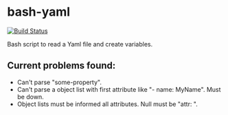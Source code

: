 # bash-yaml

[![Build Status](https://travis-ci.org/jasperes/bash-yaml.svg?branch=master)](https://travis-ci.org/jasperes/bash-yaml)

Bash script to read a Yaml file and create variables.


## Current problems found:

- Can't parse "some-property".
- Can't parse a object list with first attribute like "- name: MyName". Must be down.
- Object lists must be informed all attributes. Null must be "attr: ".
